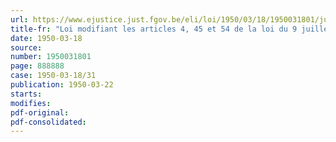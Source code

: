```yaml
---
url: https://www.ejustice.just.fgov.be/eli/loi/1950/03/18/1950031801/justel
title-fr: "Loi modifiant les articles 4, 45 et 54 de la loi du 9 juillet 1926 organique des conseils de prud'hommes"
date: 1950-03-18
source:
number: 1950031801
page: 888888
case: 1950-03-18/31
publication: 1950-03-22
starts:
modifies:
pdf-original:
pdf-consolidated:
---
```


